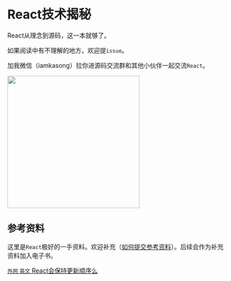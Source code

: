 # React技术揭秘

React从理念到源码，这一本就够了。

如果阅读中有不理解的地方，欢迎提`issue`。

加我微信（iamkasong）拉你进源码交流群和其他小伙伴一起交流`React`。


<img src="https://p1.ssl.qhimg.com/t010ad214e154c33763.png" style="width: 300px" />

## 参考资料

这里是`React`极好的一手资料。欢迎补充（[如何提交参考资料](https://github.com/BetaSu/just-react/wiki/%E5%A6%82%E4%BD%95%E6%8F%90%E4%BA%A4%E5%8F%82%E8%80%83%E8%B5%84%E6%96%99)）。后续会作为补充资料加入电子书。

[`外网` `英文`  React会保持更新顺序么](https://stackoverflow.com/questions/48563650/does-react-keep-the-order-for-state-updates/48610973#48610973)


